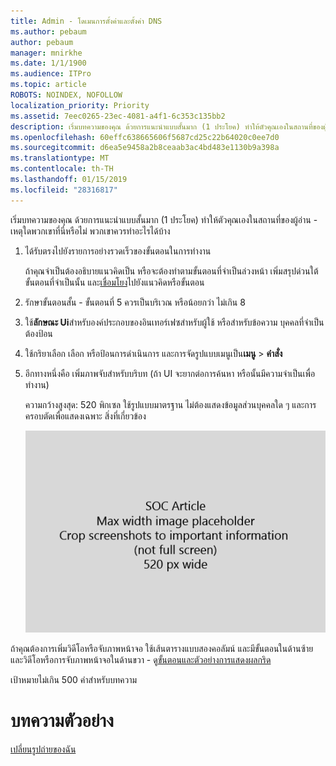 ```yaml
---
title: Admin - โดเมนการตั้งค่าและตั้งค่า DNS
ms.author: pebaum
author: pebaum
manager: mnirkhe
ms.date: 1/1/1900
ms.audience: ITPro
ms.topic: article
ROBOTS: NOINDEX, NOFOLLOW
localization_priority: Priority
ms.assetid: 7eec0265-23ec-4081-a4f1-6c353c135bb2
description: เริ่มบทความของคุณ ด้วยการแนะนำแบบสั้นมาก (1 ประโยค) ทำให้ตัวคุณเองในสถานที่ของผู้อ่าน - เหตุใดพวกเขาที่นี่หรือไม่ พวกเขาควรทำอะไรได้บ้าง
ms.openlocfilehash: 60effc638665606f5687cd25c22b64020c0ee7d0
ms.sourcegitcommit: d6ea5e9458a2b8ceaab3ac4bd483e1130b9a398a
ms.translationtype: MT
ms.contentlocale: th-TH
ms.lasthandoff: 01/15/2019
ms.locfileid: "28316817"
---
```

เริ่มบทความของคุณ ด้วยการแนะนำแบบสั้นมาก (1 ประโยค) ทำให้ตัวคุณเองในสถานที่ของผู้อ่าน - เหตุใดพวกเขาที่นี่หรือไม่ พวกเขาควรทำอะไรได้บ้าง 
  
1. ได้รับตรงไปยังรายการอย่างรวดเร็วของขั้นตอนในการทำงาน
    
    ถ้าคุณจำเป็นต้องอธิบายแนวคิดเป็น หรือจะต้องทำตามขั้นตอนที่จำเป็นล่วงหน้า เพิ่มสรุปด่วนใต้ขั้นตอนที่จำเป็นนั้น และ[เชื่อมโยง](https://support.office.com/article/f37e7984-cf03-4fde-92d3-82970d7e241b.aspx)ไปยังแนวคิดหรือขั้นตอน 
    
2. รักษาขั้นตอนสั้น - ขั้นตอนที่ 5 ควรเป็นบริเวณ หรือน้อยกว่า ไม่เกิน 8
    
3. ใช้**ลักษณะ Ui**สำหรับองค์ประกอบของอินเทอร์เฟซสำหรับผู้ใช้ หรือสำหรับข้อความ บุคคลที่จำเป็นต้องป้อน 
    
4. ใช้กริยาเลือก เลือก หรือป้อนการดำเนินการ และการจัดรูปแบบเมนูเป็น**เมนู** \> **คำสั่ง**
    
5. อีกทางหนึ่งคือ เพิ่มภาพจับสำหรับบริบท (ถ้า UI จะยากต่อการค้นหา หรือนั้นมีความจำเป็นเพื่อทำงาน)
    
    ความกว้างสูงสุด: 520 พิกเซล ใช้รูปแบบมาตรฐาน ไม่ต้องแสดงข้อมูลส่วนบุคคลใด ๆ และการครอบตัดเพื่อแสดงเฉพาะ สิ่งที่เกี่ยวข้อง 
    
    ![ตัวยึด - ความกว้างสูงสุดสำหรับภาพตัดปะบทความ SOC เป็น 520 พิกเซล](media/7d43d3be-8658-4a5b-aa15-ed62a47a2b24.png)
  
ถ้าคุณต้องการเพิ่มวิดีโอหรือจับภาพหน้าจอ ใช้เส้นตารางแบบสองคอลัมน์ และมีขั้นตอนในด้านซ้าย และวิดีโอหรือการจับภาพหน้าจอในด้านขวา - ดู[ขั้นตอนและตัวอย่างการแสดงผลกริด](https://support.office.com/article/14ce8e82-efa0-47f5-bb84-94f078db3dae.aspx) 
  
เป้าหมายไม่เกิน 500 คำสำหรับบทความ
  
# <a name="example-article"></a>บทความตัวอย่าง

[เปลี่ยนรูปถ่ายของฉัน](https://support.office.com/article/555376e0-1fca-49ba-8434-307a0525c767.aspx)
  

